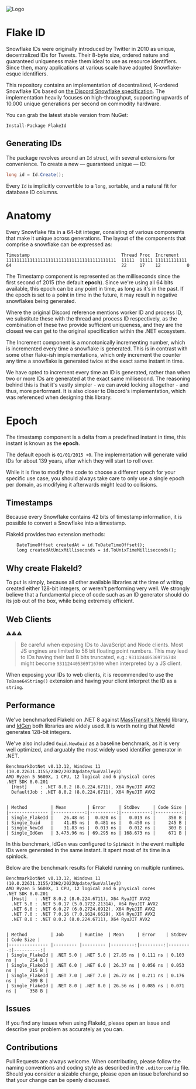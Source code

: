 ![Logo](./assets/snowflake-96.png)

# Flake ID

Snowflake IDs were originally introduced by Twitter in 2010 as unique, decentralized IDs for Tweets. Their 8-byte size, ordered nature and guaranteed uniqueness make them ideal to use as resource identifiers. Since then, many applications at various scale have adopted Snowflake-esque identifiers.

This repository contains an implementation of decentralized, K-ordered Snowflake IDs based on [the Discord Snowflake specification](https://discord.com/developers/docs/reference). The implementation heavily focuses on high-throughput, supporting upwards of 10.000 unique generations per second on commodity hardware.

You can grab the latest stable version from NuGet:

```
Install-Package FlakeId
```

## Generating IDs

The package revolves around an `Id` struct, with several extensions for convenience. To create a new &mdash; guaranteed unique &mdash; ID:

```csharp
long id = Id.Create();
```

Every `Id` is implicitly convertible to a `long`, sortable, and a natural fit for database ID columns.


# Anatomy

Every Snowflake fits in a 64-bit integer, consisting of various components that make it unique across generations.
The layout of the components that comprise a snowflake can be expressed as:

```
Timestamp                                   Thread Proc  Increment
111111111111111111111111111111111111111111  11111  11111 111111111111
64                                          22     17    12          0
```

The Timestamp component is represented as the milliseconds since the first second of 2015 (the default **epoch**). Since we're using all 64 bits available, this epoch can be any point in time, as long as it's in the past. If the epoch is set to a point in time in the future, it may result in negative snowflakes being generated.

Where the original Discord reference mentions worker ID and process ID, we substitute these with the
thread and process ID respectively, as the combination of these two provide sufficient uniqueness, and they are
the closest we can get to the original specification within the .NET ecosystem.

The Increment component is a monotonically incrementing number, which is incremented every time a snowflake is generated.
This is in contrast with some other flake-ish implementations, which only increment the counter any time a snowflake is 
generated twice at the exact same instant in time. 

We have opted to increment every time an ID is generated, rather than when two or more IDs are generated at the exact same millisecond. 
The reasoning behind this is that it's vastly simpler - we can avoid locking altogether - and thus, more performant. It is also closer to Discord's implementation, which was referenced when designing this library.

# Epoch

The timestamp component is a delta from a predefined instant in time, this instant is known as the **epoch**.

The default epoch is `01/01/2015 +0`. The implementation will generate valid IDs for about 139 years, after which they will start to roll over.

While it is fine to modify the code to choose a different epoch for your specific use case, you should always take care to only use a single epoch per domain, as modifying it afterwards might lead to collisions.

## Timestamps

Because every Snowflake contains 42 bits of timestamp information, it is possible to convert a Snowflake into a timestamp. 

FlakeId provides two extension methods:

```
    DateTimeOffset createdAt = id.ToDateTimeOffset();
    long createdAtUnixMilliseconds = id.ToUnixTimeMilliseconds();
```

## Why create FlakeId?

To put is simply, because all other available libraries at the time of writing created either 128-bit integers, or weren't performing very well. We strongly believe that a fundamental piece of code such as an ID generator should do its job out of the box, while being extremely efficient.

## Web Clients

⚠️⚠️⚠️
> Be careful when exposing IDs to JavaScript and Node clients. Most JS engines are limited to 56 bit floating point numbers. This may lead to IDs having their last 8 bits truncated, e.g.: `931124405369716748` might become `931124405369716700` when interpreted by a JS client.

When exposing your IDs to web clients, it is recommended to use the `ToBase64String()` extension and having your client interpret the ID as a `string`.  

## Performance

We've benchmarked FlakeId on .NET 8 against [MassTransit's NewId](https://github.com/phatboyg/NewId) library, and [IdGen](https://github.com/RobThree/IdGen) both libraries are widely used. It is worth noting that NewId generates 128-bit integers.

We've also included `Guid.NewGuid` as a baseline benchmark, as it is very well optimized, and arguably the most widely used identifier generator in .NET.

```
BenchmarkDotNet v0.13.12, Windows 11 (10.0.22631.3155/23H2/2023Update/SunValley3)
AMD Ryzen 5 5600X, 1 CPU, 12 logical and 6 physical cores
.NET SDK 8.0.201
  [Host]     : .NET 8.0.2 (8.0.224.6711), X64 RyuJIT AVX2
  DefaultJob : .NET 8.0.2 (8.0.224.6711), X64 RyuJIT AVX2


| Method         | Mean        | Error     | StdDev     | Code Size |
|--------------- |------------:|----------:|-----------:|----------:|
| Single_FlakeId |    26.48 ns |  0.020 ns |   0.019 ns |     358 B |
| Single_Guid    |    41.85 ns |  0.481 ns |   0.450 ns |     245 B |
| Single_NewId   |    31.83 ns |  0.013 ns |   0.012 ns |     303 B |
| Single_IdGen   | 3,473.96 ns | 69.295 ns | 168.673 ns |     671 B |
```

In this benchmark, IdGen was configured to `SpinWait` in the event multiple IDs were generated in the same instant. It spent most of its time in a spinlock.

Below are the benchmark results for FlakeId running on multiple runtimes.

```
BenchmarkDotNet v0.13.12, Windows 11 (10.0.22631.3155/23H2/2023Update/SunValley3)
AMD Ryzen 5 5600X, 1 CPU, 12 logical and 6 physical cores
.NET SDK 8.0.201
  [Host]   : .NET 8.0.2 (8.0.224.6711), X64 RyuJIT AVX2
  .NET 5.0 : .NET 5.0.17 (5.0.1722.21314), X64 RyuJIT AVX2
  .NET 6.0 : .NET 6.0.27 (6.0.2724.6912), X64 RyuJIT AVX2
  .NET 7.0 : .NET 7.0.16 (7.0.1624.6629), X64 RyuJIT AVX2
  .NET 8.0 : .NET 8.0.2 (8.0.224.6711), X64 RyuJIT AVX2


| Method         | Job      | Runtime  | Mean     | Error    | StdDev   | Code Size |
|--------------- |--------- |--------- |---------:|---------:|---------:|----------:|
| Single_FlakeId | .NET 5.0 | .NET 5.0 | 27.85 ns | 0.111 ns | 0.103 ns |     254 B |
| Single_FlakeId | .NET 6.0 | .NET 6.0 | 26.37 ns | 0.056 ns | 0.053 ns |     215 B |
| Single_FlakeId | .NET 7.0 | .NET 7.0 | 26.72 ns | 0.211 ns | 0.176 ns |     209 B |
| Single_FlakeId | .NET 8.0 | .NET 8.0 | 26.56 ns | 0.085 ns | 0.071 ns |     358 B |
```

## Issues

If you find any issues when using FlakeId, please open an issue and describe your problem as accurately as you can.

## Contributions

Pull Requests are always welcome. When contributing, please follow the naming conventions and coding style as described in the `.editorconfig` file. Should you consider a sizable change, please open an issue beforehand so that your change can be openly discussed.
